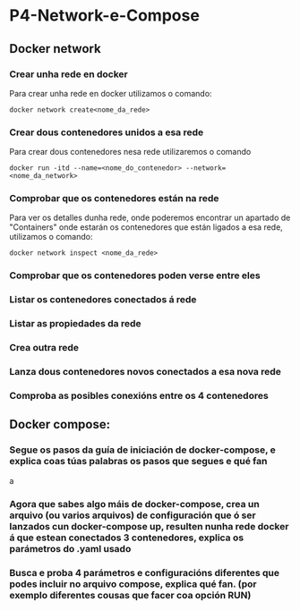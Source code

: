 # P4-Network-e-Compose

## Docker network

### Crear unha rede en docker
Para crear unha rede en docker utilizamos o comando:

```
docker network create<nome_da_rede>
```

### Crear dous contenedores unidos a esa rede
Para crear dous contenedores nesa rede utilizaremos o comando
```
docker run -itd --name=<nome_do_contenedor> --network=<nome_da_network>
```
### Comprobar que os contenedores están na rede
Para ver os detalles dunha rede, onde poderemos encontrar un apartado de "Containers" onde estarán os contenedores que están ligados a esa rede, utilizamos o comando:
```
docker network inspect <nome_da_rede>
```
### Comprobar que os contenedores poden verse entre eles

### Listar os contenedores conectados á rede

### Listar as propiedades da rede

### Crea outra rede

### Lanza dous contenedores novos conectados a esa nova rede

### Comproba as posibles conexións entre os 4 contenedores

## Docker compose:

### Segue os pasos da guía de iniciación de docker-compose, e explica coas túas palabras os pasos que segues e qué fan
a
### Agora que sabes algo máis de docker-compose, crea un arquivo (ou varios arquivos) de configuración que ó ser lanzados cun docker-compose up, resulten nunha rede docker á que estean conectados 3 contenedores, explica os parámetros do .yaml usado

### Busca e proba 4 parámetros e configuracións diferentes que podes incluir no arquivo compose, explica qué fan. (por exemplo diferentes cousas que facer coa opción RUN)